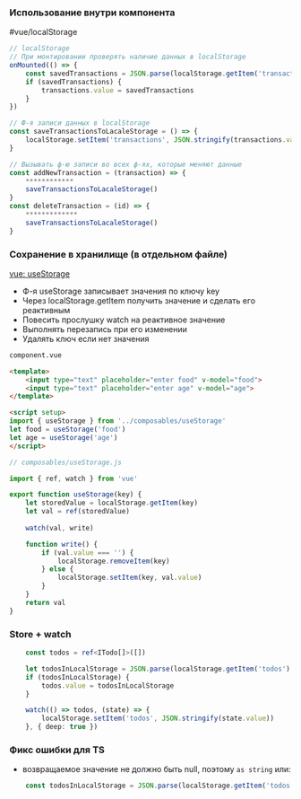 ### Использование внутри компонента
#vue/localStorage

```js
// localStorage
// При монтировании проверять наличие данных в localStorage
onMounted(() => {
	const savedTransactions = JSON.parse(localStorage.getItem('transactions'))
	if (savedTransactions) {
		transactions.value = savedTransactions
	}
})

// Ф-я записи данных в localStorage
const saveTransactionsToLacaleStorage = () => {
	localStorage.setItem('transactions', JSON.stringify(transactions.value))
}

// Вызывать ф-ю записи во всех ф-ях, которые меняют данные
const addNewTransaction = (transaction) => {
	************
	saveTransactionsToLacaleStorage()
}
const deleteTransaction = (id) => {
	*************
	saveTransactionsToLacaleStorage()
}
```

### Сохранение в хранилище (в отдельном файле)
[vue: useStorage](https://www.youtube.com/watch?v=HJAImAlZzxk&list=PL3VM-unCzF8jX-GoazLPcbi7M0wJux8F-&index=20)
- Ф-я useStorage записывает значения по ключу key
- Через localStorage.getItem получить значение и сделать его реактивным
- Повесить прослушку watch на реактивное значение
- Выполнять перезапись при его изменении
- Удалять ключ если нет значения
```html
component.vue

<template>
	<input type="text" placeholder="enter food" v-model="food">
	<input type="text" placeholder="enter age" v-model="age">
</template>

<script setup>
import { useStorage } from '../composables/useStorage'
let food = useStorage('food')
let age = useStorage('age')
</script>
```

```js
// composables/useStorage.js

import { ref, watch } from 'vue'

export function useStorage(key) {
	let storedValue = localStorage.getItem(key)
	let val = ref(storedValue)
	
	watch(val, write)

	function write() {
		if (val.value === '') {
			localStorage.removeItem(key)
		} else {
			localStorage.setItem(key, val.value)
		}
	}
	return val
}
```

### Store + watch
```ts
	const todos = ref<ITodo[]>([])

	let todosInLocalStorage = JSON.parse(localStorage.getItem('todos') || '')
	if (todosInLocalStorage) {
		todos.value = todosInLocalStorage
	}

	watch(() => todos, (state) => {
		localStorage.setItem('todos', JSON.stringify(state.value))
	}, { deep: true })

```
### Фикс ошибки для TS
- возвращаемое значение не должно быть null, поэтому `as string` или: 
```ts
	const todosInLocalStorage = JSON.parse(localStorage.getItem('todos') || '')
```